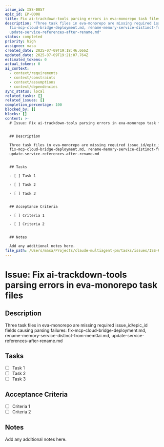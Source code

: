 ```yaml
---
issue_id: ISS-0057
epic_id: EP-0008
title: Fix ai-trackdown-tools parsing errors in eva-monorepo task files
description: "Three task files in eva-monorepo are missing required issue_id/epic_id fields causing parsing failures:
  fix-mcp-cloud-bridge-deployment.md, rename-memory-service-distinct-from-mem0ai.md,
  update-service-references-after-rename.md"
status: completed
priority: high
assignee: masa
created_date: 2025-07-09T19:18:46.666Z
updated_date: 2025-07-09T19:21:07.764Z
estimated_tokens: 0
actual_tokens: 0
ai_context:
  - context/requirements
  - context/constraints
  - context/assumptions
  - context/dependencies
sync_status: local
related_tasks: []
related_issues: []
completion_percentage: 100
blocked_by: []
blocks: []
content: >-
  # Issue: Fix ai-trackdown-tools parsing errors in eva-monorepo task files


  ## Description

  Three task files in eva-monorepo are missing required issue_id/epic_id fields causing parsing failures:
  fix-mcp-cloud-bridge-deployment.md, rename-memory-service-distinct-from-mem0ai.md,
  update-service-references-after-rename.md


  ## Tasks

  - [ ] Task 1

  - [ ] Task 2

  - [ ] Task 3


  ## Acceptance Criteria

  - [ ] Criteria 1

  - [ ] Criteria 2


  ## Notes

  Add any additional notes here.
file_path: /Users/masa/Projects/claude-multiagent-pm/tasks/issues/ISS-0057-fix-ai-trackdown-tools-parsing-errors-in-eva-monorepo-task-files.md
---
```


# Issue: Fix ai-trackdown-tools parsing errors in eva-monorepo task files

## Description
Three task files in eva-monorepo are missing required issue_id/epic_id fields causing parsing failures: fix-mcp-cloud-bridge-deployment.md, rename-memory-service-distinct-from-mem0ai.md, update-service-references-after-rename.md

## Tasks
- [ ] Task 1
- [ ] Task 2
- [ ] Task 3

## Acceptance Criteria
- [ ] Criteria 1
- [ ] Criteria 2

## Notes
Add any additional notes here.
